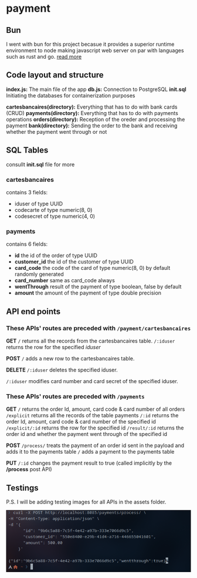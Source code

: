 # payment

## Bun

I went with bun for this project becasue it provides a superior runtime environment to node making javascript web server on par with languages such as rust and go. [read more](https://www.priver.dev/blog/benchmark/go-vs-rust-vs-bun-vs-node-http-benchmark/)

## Code layout and structure

**index.js:** The main file of the app
**db.js:** Connection to PostgreSQL
**init.sql** Initiating the databases for containerization purposes

**cartesbancaires(directory):** Everything that has to do with bank cards (CRUD)
**payments(directory):** Everything that has to do with payments operations
**orders(directory):** Reception of the oreder and processing the payment
**bank(directory):** Sending the order to the bank and receiving whether the payment went through or not

## SQL Tables
consullt **init.sql** file for more

### cartesbancaires
contains 3 fields:
* iduser of type UUID
* codecarte of type numeric(8, 0)
* codesecret of type numeric(4, 0)

### payments
contains 6 fields:
* **id** the id of the order of type UUID
* **customer_id** the id of the customer of type UUID
* **card_code** the code of the card of type numeric(8, 0) by default randomly generated
* **card_number** same as card_code always
* **wentThrough** result of the payment of type boolean, false by default
* **amount** the amount of the payment of type double precision

## API end points

### These APIs' routes are preceded with `/payment/cartesbancaires`

**GET**
`/` returns all the records from the cartesbancaires table.
`/:iduser` returns the row for the specified *iduser*

**POST**
`/` adds a new row to the cartesbancaires table.

**DELETE**
`/:iduser` deletes the specified iduser.

`/:iduser` modifies card number and card secret of the specified iduser.

### These APIs' routes are preceded with `/payments`

**GET**
`/` returns the order Id, amount, card code & card number of all orders
`/explicit` returns all the records of the table payments
`/:id` returns the order Id, amount, card code & card number of the specified id
`/explicit/:id` returns the row for the specified id
`/result/:id` returns the order id and whether the payment went through of the specified id

**POST**
`/process/` treats the payment of an order id sent in the payload and adds it to the payments table
`/` adds a payment to the payments table

**PUT**
`/:id` changes the payment result to true (called implicitly by the **/process** post API)


## Testings

P.S. I will be adding testing images for all APIs in the assets folder.

![testing the API that receives teh order and sends it to the bank and receives the result ](assets/f.png)

